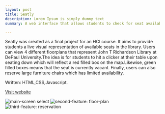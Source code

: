 ```yaml
---
layout: post
title: Seatly
description: Lorem Ipsum is simply dummy text
summary: A web interface that allows students to check for seat availability and make reservation at John T Richardson Library DePaul.

---
```

<style>
h1{
    color: blue;

}
</style>

Seatly was created as a final project for an HCI course. It aims to provide students a live visual representation of available seats in the library. Users can view 4 different floorplans that represent John T Richardson Library at DePaul University.The idea is for students to hit a clicker at their table upon seating down which will reflect a red filled box on the map.Likewise, green filled boxes means that the seat is currently vacant. Finally, users can also reserve large furniture chairs which has limited availability.  

Written: HTML,CSS,Javascript.

<!-- URL -->
<a href="https://michaelamay.github.io/DePaul-Library-Interface/">Visit website</a>

<!-- Image section -->
<img src="https://i.ibb.co/g3b0Bkp/select.png" alt="main-screen select">
<img src="https://i.ibb.co/zRnyHnH/floorplan-availability.png" alt="second-feature: floor-plan">
<img src="https://i.ibb.co/mvXryNY/reservation.png" alt="third-feature: reservation">